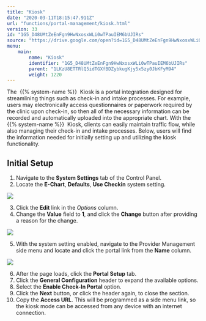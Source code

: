 ```yaml
---
title: "Kiosk"
date: "2020-03-11T18:15:47.911Z"
url: "functions/portal-management/kiosk.html"
version: 33
id: "1G5_D48UMtZeEnFgn9HwNxosxWLi0wTPauIEM6bUJIRs"
source: "https://drive.google.com/open?id=1G5_D48UMtZeEnFgn9HwNxosxWLi0wTPauIEM6bUJIRs"
menu:
    main:
        name: "Kiosk"
        identifier: "1G5_D48UMtZeEnFgn9HwNxosxWLi0wTPauIEM6bUJIRs"
        parent: "1LKzU8ETTRlQ5idTGXfBDZybkugKjy5x5zy0JbKFyM94"
        weight: 1220
---
```

The  {{% system-name %}}  Kiosk is a portal integration designed for streamlining things such as check-in and intake processes. For example, users may electronically access questionnaires or paperwork required by the clinic upon check-in, so then all of the necessary information can be recorded and automatically uploaded into the appropriate chart. With the  {{% system-name %}}  Kiosk, clients can easily maintain traffic flow, while also managing their check-in and intake processes. Below, users will find the information needed for initially setting up and utilizing the kiosk functionality.

## Initial Setup

1. Navigate to the <strong>System Settings</strong> tab of the Control Panel.
2. Locate the <strong>E-Chart</strong>, <strong>Defaults</strong>, <strong>Use Checkin</strong> system setting.



![](kiosk.images/image1.png)



3. Click the <strong>Edit</strong> link in the <em>Options</em> column.
4. Change the <strong>Value</strong> field to <strong>1</strong>, and click the <strong>Change</strong> button after providing a reason for the change.



![](kiosk.images/image2.png)



5. With the system setting enabled, navigate to the Provider Management side menu and locate and click the portal link from the <strong>Name</strong> column.



![](kiosk.images/image3.png)



6. After the page loads, click the <strong>Portal Setup</strong> tab.
7. Click the <strong>General Configuration</strong> header to expand the available options.
8. Select the <strong>Enable Check-In Portal</strong> option.
9. Click the <strong>Next</strong> button, or click the header again, to close the section.
10. Copy the <strong>Access URL</strong>. This will be programmed as a side menu link, so the kiosk mode can be accessed from any device with an internet connection.
